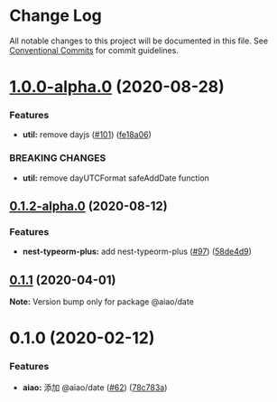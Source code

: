 # Change Log

All notable changes to this project will be documented in this file. See [Conventional Commits](https://conventionalcommits.org) for commit guidelines.

# [1.0.0-alpha.0](https://github.com/aiao-io/aiao/compare/@aiao/date@0.1.2-alpha.0...@aiao/date@1.0.0-alpha.0) (2020-08-28)

### Features

- **util:** remove dayjs ([#101](https://github.com/aiao-io/aiao/issues/101)) ([fe18a06](https://github.com/aiao-io/aiao/commit/fe18a060ba8eb62140e7c8de44c5567044edbc95))

### BREAKING CHANGES

- **util:** remove dayUTCFormat safeAddDate function

## [0.1.2-alpha.0](https://github.com/aiao-io/aiao/compare/@aiao/date@0.1.1...@aiao/date@0.1.2-alpha.0) (2020-08-12)

### Features

- **nest-typeorm-plus:** add nest-typeorm-plus ([#97](https://github.com/aiao-io/aiao/issues/97)) ([58de4d9](https://github.com/aiao-io/aiao/commit/58de4d9f6595824d86f59d4018ea4065c84f58fa))

## [0.1.1](https://github.com/aiao-io/aiao/compare/@aiao/date@0.1.0...@aiao/date@0.1.1) (2020-04-01)

**Note:** Version bump only for package @aiao/date

# 0.1.0 (2020-02-12)

### Features

- **aiao:** 添加 @aiao/date ([#62](https://github.com/aiao-io/aiao/issues/62)) ([78c783a](https://github.com/aiao-io/aiao/commit/78c783a7dba041da41a6e83624ed35d8d371b54b))
